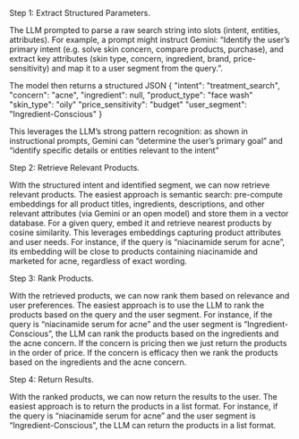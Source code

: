 Step 1: Extract Structured Parameters. 

The LLM prompted to parse a raw search string into slots (intent, entities, attributes). For example, a prompt might instruct Gemini: “Identify the user’s primary intent (e.g. solve skin concern, compare products, purchase), and extract key attributes (skin type, concern, ingredient, brand, price-sensitivity) and map it to a user segment from the query.”. 

The model then returns a structured JSON 
 {
    "intent": "treatment_search", 
    "concern": "acne", 
    "ingredient": null, 
    "product_type": "face wash"
    "skin_type": "oily"
    "price_sensitivity": "budget"
    "user_segment": "Ingredient-Conscious"
}

This leverages the LLM’s strong pattern recognition: as shown in instructional prompts, Gemini can “determine the user’s primary goal” and “identify specific details or entities relevant to the intent”


Step 2: Retrieve Relevant Products. 

With the structured intent and identified segment, we can now retrieve relevant products. The easiest approach is semantic search: pre-compute embeddings for all product titles, ingredients, descriptions, and other relevant attributes (via Gemini or an open model) and store them in a vector database. For a given query, embed it and retrieve nearest products by cosine similarity. This leverages embeddings capturing product attributes and user needs. For instance, if the query is “niacinamide serum for acne”, its embedding will be close to products containing niacinamide and marketed for acne, regardless of exact wording.

Step 3: Rank Products. 

With the retrieved products, we can now rank them based on relevance and user preferences. The easiest approach is to use the LLM to rank the products based on the query and the user segment. For instance, if the query is “niacinamide serum for acne” and the user segment is “Ingredient-Conscious”, the LLM can rank the products based on the ingredients and the acne concern. If the concern is pricing then we just return the products in the order of price. If the concern is efficacy then we rank the products based on the ingredients and the acne concern.


Step 4: Return Results. 

With the ranked products, we can now return the results to the user. The easiest approach is to return the products in a list format. For instance, if the query is “niacinamide serum for acne” and the user segment is “Ingredient-Conscious”, the LLM can return the products in a list format.